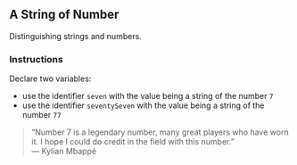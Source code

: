 ## A String of Number

Distinguishing strings and numbers.

### Instructions

Declare two variables:

- use the identifier `seven` with the value being a string of the number `7`
- use the identifier `seventySeven` with the value being a string of the number
  `77`

> “Number 7 is a legendary number, many great players who have worn it. I hope I
> could do credit in the field with this number.” \
> ― Kylian Mbappé
